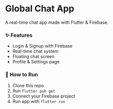 # Global Chat App

A real-time chat app made with Flutter & Firebase.

### ✨ Features
- Login & Signup with Firebase
- Real-time chat system
- Floating chat screen
- Profile & Settings page

### 🚀 How to Run
1. Clone this repo
2. Run `flutter pub get`
3. Connect your Firebase project
4. Run app with `flutter run`
